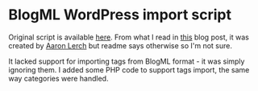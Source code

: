 BlogML WordPress import script
=========

Original script is available [here](http://www.kavinda.net/content/other/BlogML-WordPress-Import.zip). From what I read in [this](http://www.craigbailey.net/migrating-from-blogengine-net-to-wordpress/) blog post, it was created by [Aaron Lerch](http://www.aaronlerch.com/blog/) but readme says otherwise so I'm not sure.

It lacked support for importing tags from BlogML format - it was simply ignoring them. I added some PHP code to support tags import, the same way categories were handled.
